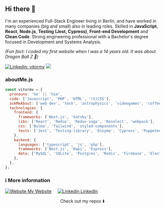 ## Hi there 👋

I'm an experienced Full-Stack Engineer living in Berlin, and have worked in many companies (big and small) also in leading roles. Skilled in **JavaScript**, **React**, **Node.js**, **Testing (Jest, Cypress)**, **Front-end Development** and **Clean Code**. Strong engineering professional with a Bachelor's degree focused in Development and Systems Analysis. 

*(Fun fact: I coded my first website when I was a 14 years old. It was about Dragon Ball Z 🙈)*

[![Linkedin: vitormv](https://img.shields.io/badge/-vitormv-blue?style=flat-square&logo=Linkedin&logoColor=white&link=hhttps://www.linkedin.com/in/vitormv/)](https://www.linkedin.com/in/vitormv/)
![](https://visitor-badge.glitch.me/badge?page_id=vitormv.vitormv)

### aboutMe.js

```javascript
const vitormv = {
  pronouns: 'he' || 'him',
  code: ['Javascript', 'PHP', 'HTML', '(S)CSS'],
  askMeAbout: ['web dev', 'tech', 'astrophysics', 'videogames', 'coffee'],
  technologies: {
    frontend: {
      frameworks: ['Next.js', 'Gatsby'],
      libs: ['React', 'Redux', 'Redux-saga', 'Reselect', 'webpack'],    
      css: ['Bulma', 'Tailwind', 'styled-components'],
      tests: ['Jest', 'Testing-library', 'Enzyme', 'Cypress', 'Puppeteer'],
    },
    backend: {
      languages: ['typescript', 'js', 'php'],
      frameworks: ['Nest.js', 'Hapi', 'Express'],
      data: ['MySQL', 'SQLite', 'Postgres', 'Redis', 'Firebase', 'ElasticSearch', 'SQS'],
    },
  },
};
```

### ℹ️ More information
[![Website](https://vmello.com/favicons/favicon-16x16.png) My Website](https://vmello.com/)
&nbsp;&nbsp;&nbsp;
[![Linkedin](https://i.stack.imgur.com/gVE0j.png) LinkedIn](https://www.linkedin.com/in/vitormv/)


<p align="center">
Check out my repos ⬇️  
</p>


